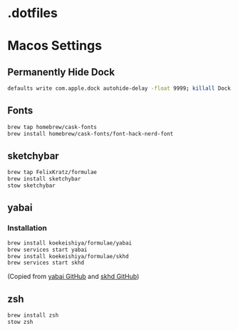 # .dotfiles

# Macos Settings

## Permanently Hide Dock

```bash
defaults write com.apple.dock autohide-delay -float 9999; killall Dock
```

## Fonts
  
```bash
brew tap homebrew/cask-fonts
brew install homebrew/cask-fonts/font-hack-nerd-font
```

## sketchybar

```bash
brew tap FelixKratz/formulae
brew install sketchybar
stow sketchybar
```

## yabai

### Installation

```bash
brew install koekeishiya/formulae/yabai
brew services start yabai
brew install koekeishiya/formulae/skhd
brew services start skhd
```

(Copied from [yabai GitHub](<https://github.com/koekeishiya/yabai/wiki/Installing-yabai-(latest-release)>) and [skhd GitHub](https://github.com/koekeishiya/skhd))

## zsh

```bash
brew install zsh
stow zsh
```